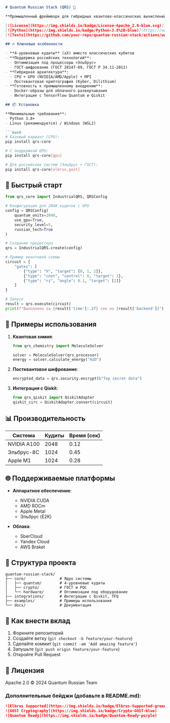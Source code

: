 ```markdown
# Quantum Russian Stack (QRS) 🚀

**Промышленный фреймворк для гибридных квантово-классических вычислений с поддержкой российских технологий**

[![License](https://img.shields.io/badge/License-Apache_2.0-blue.svg)](LICENSE)
[![Python](https://img.shields.io/badge/Python-3.8%2B-blue)](https://www.python.org/)
[![Tests](https://github.com/your-repo/quantum-russian-stack/actions/workflows/tests.yml/badge.svg)](https://github.com/your-repo/quantum-russian-stack/actions)

## 🔥 Ключевые особенности

- **4-уровневые кудиты** (±X) вместо классических кубитов  
- **Поддержка российских технологий**:
  - Оптимизация под процессоры «Эльбрус»
  - ГОСТ-шифрование (ГОСТ 28147-89, ГОСТ Р 34.11-2012)
- **Гибридная архитектура**:
  - CPU + GPU (NVIDIA/AMD/Apple) + MPI
  - Постквантовая криптография (Kyber, Dilithium)
- **Готовность к промышленному внедрению**:
  - Docker-образы для облачного развертывания
  - Интеграция с TensorFlow Quantum и Qiskit

## 📦 Установка

**Минимальные требования**:
- Python 3.8+
- Linux (рекомендуется) / Windows (WSL2)

```bash
# Базовый вариант (CPU):
pip install qrs-core

# С поддержкой GPU:
pip install qrs-core[gpu]

# Для российских систем (Эльбрус + ГОСТ):
pip install qrs-core[elbrus,gost]
```

## 🚀 Быстрый старт

```python
from qrs_core import IndustrialQRS, QRSConfig

# Конфигурация для 2048 кудитов с GPU
config = QRSConfig(
    quantum_units=2048,
    use_gpu=True,
    security_level=5,
    russian_tech=True
)

# Создание процессора
qrs = IndustrialQRS.create(config)

# Пример квантовой схемы
circuit = {
    "gates": [
        {"type": "h", "target": [0, 1, 2]},
        {"type": "cnot", "control": 0, "target": 1},
        {"type": "rz", "angle": 0.1, "target": [2]}
    ]
}

# Запуск
result = qrs.execute(circuit)
print(f"Выполнено за {result['time']:.2f} сек на {result['backend']}")
```

## 📌 Примеры использования

1. **Квантовая химия**:
   ```python
   from qrs_chemistry import MoleculeSolver

   solver = MoleculeSolver(qrs_processor)
   energy = solver.calculate_energy("H2O")
   ```

2. **Постквантовое шифрование**:
   ```python
   encrypted_data = qrs.security.encrypt(b"Top secret data")
   ```

3. **Интеграция с Qiskit**:
   ```python
   from qrs_qiskit import QiskitAdapter
   qiskit_circ = QiskitAdapter.convert(circuit)
   ```

## 📊 Производительность

| Система           | Кудиты | Время (сек) |
|-------------------|--------|-------------|
| NVIDIA A100       | 2048   | 0.12        |
| Эльбрус-8С        | 1024   | 0.45        |
| Apple M1          | 1024   | 0.28        |

## 🌐 Поддерживаемые платформы

- **Аппаратное обеспечение**:
  - NVIDIA CUDA
  - AMD ROCm
  - Apple Metal
  - Эльбрус (E2K)
  
- **Облака**:
  - SberCloud
  - Yandex Cloud
  - AWS Braket

## 📂 Структура проекта

```
quantum-russian-stack/
├── core/               # Ядро системы
│   ├── quantum/        # 4-уровневые кудиты
│   ├── crypto/         # ГОСТ и PQC
│   └── hardware/       # Оптимизации под оборудование
├── integrations/       # Интеграции с Qiskit, TFQ
├── examples/           # Примеры использования
└── docs/               # Документация
```

## 🤝 Как внести вклад

1. Форкните репозиторий
2. Создайте ветку (`git checkout -b feature/your-feature`)
3. Сделайте коммит (`git commit -am 'Add amazing feature'`)
4. Запушьте (`git push origin feature/your-feature`)
5. Откройте Pull Request

## 📜 Лицензия

Apache 2.0 © 2024 Quantum Russian Team


### Дополнительные бейджи (добавьте в README.md):

```markdown
![Elbrus Supported](https://img.shields.io/badge/Elbrus-Supported-green)
![GOST Cryptography](https://img.shields.io/badge/Crypto-GOST-blue)
![Quantum Ready](https://img.shields.io/badge/Quantum-Ready-purple)
```

